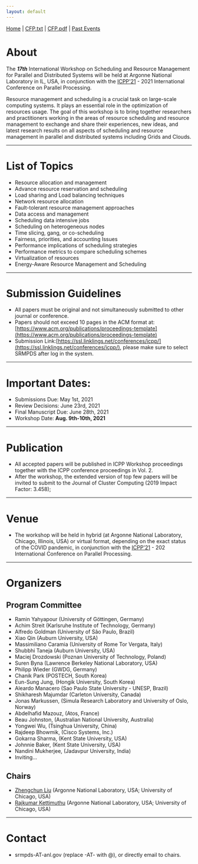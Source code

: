 ```yaml
---
layout: default
---
```

[Home](index.html) | <a href="doc/CFP-2021-16th-SRMPDS.txt" target="_blank">CFP.txt</a> | <a href="doc/CFP-2021-17th-SRMPDS.pdf" target="_blank">CFP.pdf</a> | [Past Events](past.html)

# About
The ___17th___ International Workshop on Scheduling and Resource Management for Parallel and Distributed Systems will be held at Argonne National Laboratory in IL, USA, in conjunction with the [ICPP'21](https://oaciss.uoregon.edu/icpp21/index.php) - 2021 International Conference on Parallel Processing.

Resource management and scheduling is a crucial task on large-scale computing systems. It plays an essential role in the optimization of resources usage. The goal of this workshop is to bring together researchers and practitioners working in the areas of resource scheduling and resource management to exchange and share their experiences, new ideas, and latest research results on all aspects of scheduling and resource management in parallel and distributed systems including Grids and Clouds.

---
# List of Topics
* Resource allocation and management
* Advance resource reservation and scheduling
* Load sharing and Load balancing techniques
* Network resource allocation
* Fault-tolerant resource management approaches
* Data access and management
* Scheduling data intensive jobs
* Scheduling on heterogeneous nodes
* Time slicing, gang, or co-scheduling
* Fairness, priorities, and accounting Issues
* Performance implications of scheduling strategies
* Performance metrics to compare scheduling schemes
* Virtualization of resources
* Energy-Aware Resource Management and Scheduling

---
# Submission Guidelines
* All papers must be original and not simultaneously submitted to other journal or conference. 
* Papers should not exceed 10 pages in the ACM format at: [https://www.acm.org/publications/proceedings-template](https://www.acm.org/publications/proceedings-template)
* Submission Link:[https://ssl.linklings.net/conferences/icpp/](https://ssl.linklings.net/conferences/icpp/), please make sure to select SRMPDS after log in the system.

---
# Important Dates:
* Submissions Due:        May 1st, 2021
* Review Decisions:       June  23rd, 2021
* Final Manuscript Due:   June 28th, 2021
* Workshop Date:          __Aug. 9th-10th, 2021__

---
# Publication
* All accepted papers will be published in ICPP Workshop proceedings together with the ICPP conference proceedings in Vol. 2. 
* After the workshop, the extended version of top few papers will be invited to submit to the Journal of Cluster Computing (2019 Impact Factor: 3.458);  

---
# Venue
* The workshop will be held in hybrid (at Argonne National Laboratory, Chicago, Illinois, USA) or virtual format, depending on the exact status of the COVID pandemic, in conjunction with the [ICPP'21](https://oaciss.uoregon.edu/icpp21/index.php) - 202 International Conference on Parallel Processing.

---
# Organizers
## Program Committee
* Ramin Yahyapour (University of Göttingen, Germany)
* Achim Streit (Karlsruhe Institute of Technology, Germany)
* Alfredo Goldman (University of São Paulo, Brazil)
* Xiao Qin (Auburn University, USA)
* Massimiliano Caramia (University of Rome Tor Vergata, Italy)
* Shubbhi Taneja (Auburn University, USA)
* Maciej Drozdowski (Poznan University of Technology, Poland)
* Suren Byna (Lawrence Berkeley National Laboratory, USA)
* Philipp Wieder (GWDG, Germany)
* Chanik Park (POSTECH, South Korea)
* Eun-Sung Jung, (Hongik University, South Korea)
* Aleardo Manacero (Sao Paulo State University - UNESP, Brazil)
* Shikharesh Majumdar (Carleton University, Canada)
* Jonas Markussen, (Simula Research Laboratory and University of Oslo, Norway)
* Abdelhafid Mazouz, (Atos, France)
* Beau Johnston, (Australian National University, Australia)
* Yongwei Wu, (Tsinghua University, China)
* Rajdeep Bhowmik, (Cisco Systems, Inc.)
* Gokarna Sharma, (Kent State University, USA)
* Johnnie Baker, (Kent State University, USA)
* Nandini Mukherjee, (Jadavpur University, India)
* Inviting...

## Chairs
* [Zhengchun Liu](https://lzhengchun.github.io/) (Argonne National Laboratory, USA; University of Chicago, USA)
* [Rajkumar Kettimuthu](http://mcs.anl.gov/~kettimut/) (Argonne National Laboratory, USA; University of Chicago, USA)

---
# Contact
* srmpds-AT-anl.gov (replace -AT- with @), or directly email to chairs. 
